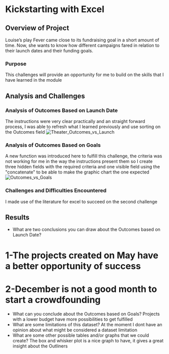 # Kickstarting with Excel

## Overview of Project
Louise’s play Fever came close to its fundraising goal in a short amount of time. Now, she wants to know how different campaigns fared in relation to their launch dates and their funding goals.
### Purpose
This challenges will provide an opportunity for me to build on the skills that I have learned in the module
## Analysis and Challenges

### Analysis of Outcomes Based on Launch Date
The instructions were very clear practically and an straight forward process, I was able to refresh what I learned previously and use sorting on the Outcomes field
![Theater_Outcomes_vs_Launch](https://user-images.githubusercontent.com/16723095/120871510-6dd35c80-c561-11eb-9284-f965b942e541.png)
### Analysis of Outcomes Based on Goals
A new function was introduced here to fulfill this challenge, the criteria was not working for me in the way the instructions present them so I create three hidden fields with the required criteria and one visible field using the "concatenate" to be able to make the graphic chart the one expected
![Outcomes_vs_Goals](https://user-images.githubusercontent.com/16723095/120871522-73c93d80-c561-11eb-836e-36d8e63fdfca.png)
### Challenges and Difficulties Encountered
I made use of the literature for excel to succeed on the second challenge
## Results

- What are two conclusions you can draw about the Outcomes based on Launch Date?
# 1-The projects created on May have a better opportunity of success
# 2-December is not a good month to start a crowdfounding
- What can you conclude about the Outcomes based on Goals?
 Projects with a lower budget have more possibilities to get fulfilled
- What are some limitations of this dataset?
 At the moment I dont have an opinion about what might be considered a dataset limitation 
- What are some other possible tables and/or graphs that we could create?
 The box and whisker plot is a nice graph to have, it gives a great insight about the Outliners 
